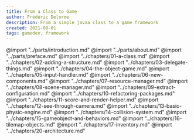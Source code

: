 ```yaml
---
title: From a Class to Game
author: Frédéric Delorme
description: From a simple javaa class to a game framework
created: 2021-08-01
tags: gamedev, framework
---
```


@import "../parts/introduction.md"
@import "../parts/about.md"
@import "../parts/preface.md"
@import "../chapters/01-a-class.md"
@import "../chapters/02-adding-a-structure.md"
@import "../chapters/03-delegate-things.md"
@import "../chapters/04-the-object-game.md"
@import "../chapters/05-input-handler.md"
@import "../chapters/06-new-components.md"
@import "../chapters/07-resource-manager.md"
@import "../chapters/08-scene-manager.md"
@import "../chapters/09-extract-configuration.md"
@import "../chapters/10-refactoring-packages.md"
@import "../chapters/11-score-and-render-helper.md"
@import "../chapters/12-see-through-camera.md"
@import "../chapters/13-basic-physic-engine.md"
@import "../chapters/14-collision-system.md"
@import "../chapters/15-gameobject-and-behaviors.md"
@import "../chapters/16-tilemap-objects.md"
@import "../chapters/17-inventory.md"
@import "../chapters/20-architecture.md"
